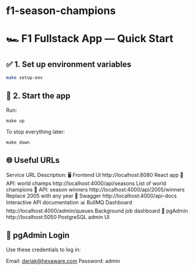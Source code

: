 # f1-season-champions

# 🏎️ F1 Fullstack App — Quick Start

## ✅ 1. Set up environment variables

```bash
make setup-env
```

## 🚀 2. Start the app

Run:

```
make up

```

To stop everything later:

```
make down

```

## 🌐 Useful URLs

Service URL Description:
🖥️ Frontend UI http://localhost:8080 React app
🧠 API: world champs http://localhost:4000/api/seasons List of world champions
🏁 API: season winners http://localhost:4000/api/2005/winners Replace 2005 with any year
📄 Swagger http://localhost:4000/api-docs Interactive API documentation
📊 BullMQ Dashboard http://localhost:4000/admin/queues Background job dashboard
🐘 pgAdmin http://localhost:5050 PostgreSQL admin UI

## 🔐 pgAdmin Login

Use these credentials to log in:

Email: dariak@hexaware.com
Password: admin
